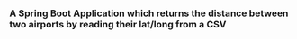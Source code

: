 ### A Spring Boot Application which returns the distance between two airports by reading their lat/long from a CSV
